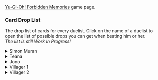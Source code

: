 [Yu-Gi-Oh! Forbidden Memories](http://retroachievements.org/game/11388) game page.

### **Card Drop List**
The drop list of cards for every duelist. Click on the name of a duelist to open the list of possible drops you can get when beating him or her.<br>
_The list is still Work In Progress!_
<details>
  <summary>Simon Muran</summary>
Simon Muran can be unlocked by beating him in front of Pharaoh's Palace before Heishin attacks the Palace. (Optional)

| | Rank S/A (Pow)  | | | Rank S/A (Tec) | | | Rank B/C/D | |
| ------------- | ------------- | ---: | ------------- | ------------- | ---: | ------------- | ------------- | ---: |
| **Nr.** | **Name**  | **Chance**  | **Nr.** | **Name**  | **Chance**  | **Nr.** | **Name**  | **Chance**  |
| 002 | Mystical Elf | 1.32% | 009 | Shadow Specter | 4.49% | 009 | Shadow Specter | 4.79% |
| 009 | Shadow Specter | 4.39% | 016 | Time Wizard | 2.64% | 016 | Time Wizard | 2.78% |
| 010 | Blackland Fire Dragon | 1.46% | 019 | Right Arm of the Forbidden One | 0.29% | 019 | Right Arm of the Forbidden One | 0.29% |
| 016 | Time Wizard | 2.93% | 024 | Skull Servant | 1.32% | 024 | Skull Servant | 1.42% |
| 019 | Right Arm of the Forbidden One | 0.29% | 047 | Torike | 1.32% | 047 | Torike | 1.42% |
| 024 | Skull Servant | 1.32% | 048 | Sangan | 1.32% | 048 | Sangan | 1.42% |
| 025 | Horn Imp | 1.32% | 058 | Kuriboh | 1.32% | 058 | Kuriboh | 1.46% |
| 030 | Zombie Warrior | 1.32% | 102 | Mask of Darkness | 0.59% | 102 | Mask of Darkness | 0.68% |
| 041 | Celtic Guardian | 1.32% | 105 | Tomozaurus | 2.59% | 105 | Tomozaurus | 2.78% |
| 046 | Griffore | 1.32% | 123 | Dark Plant | 2.59% | 123 | Dark Plant | 2.78% |
| 047 | Torike | 1.32% | 130 | Weather Control | 2.59% | 130 | Weather Control | 2.78% |
| 048 | Sangan | 1.32% | 137 | Mystery Hand | 2.59% | 137 | Mystery Hand | 2.78% |
| 058 | Kuriboh | 1.46% | 167 | Ancient Jar | 2.54% | 167 | Ancient Jar | 2.73% |
| 059 | Mammoth Graveyard | 1.32% | 192 | Key Mace | 2.54% | 192 | Key Mace | 2.73% |
| 065 | Silver Fang | 1.32% | 197 | Mech Mole Zombie | 2.54% | 197 | Mech Mole Zombie | 2.73% |
| 105 | Tomozaurus | 2.54% | 202 | Air Marmot of Nefariousness | 2.54% | 202 | Air Marmot of Nefariousness | 2.73% |
| 123 | Dark Plant | 2.54% | 237 | Haniwa | 2.54% | 273 | Haniwa | 2.73% |
| 130 | Weather Cold | 2.54% | 238 | Yashinoki | 2.54% | 238 | Yashinoki | 0.68% |
| 137 | Mystery Hand | 2.54% | 289 | Change Slime | 2.54% | 289 | Change Slime | 2.73% |
| 167 | Ancient Jar | 2.54% | 301 | Legendary Sword | 0.98% | 301 | Legendary Sword | 0.98% |
| 192 | Key Mace | 2.54% | 313 | Horn of Eight | 0.98% | 333 | Sogen | 1.95% |
| 197 | Mech Mole Zombie | 2.54% | 314 | Horn of the Unicorn | 0.98% | 387 | Mystic Lamp | 2.73% |
| 202 | Air Marmot of Nefariousness | 2.54% | 333 | Sogen | 1.76% | 397 | Leghul | 2.73% |
| 237 | Haniwa | 2.54% | 336 | Dark Hole | 0.98% | 402 | Monster Eye | 2.73% |
| 238 | Yashinoki | 0.59% | 349 | Spellbinding Circle | 1.76% | 410 | Mechanical Spider | 2.73% |
| 289 | Change Slime | 2.54% | 387 | Mystic Lamp | 2.54% | 411 | Bat | 2.73% |
| 333 | Sogen | 1.95% | 397 | Leghul | 2.54% | 422 | Jinzo #7 | 2.73% |
| 381 | Toon Alligator | 0.10% | 402 | Monster Eye | 2.54% | 436 | White Dolphin | 2.73% |
| 387 | Mystic Lamp | 2.54% | 410 | Mechanical Spider | 2.54% | 444 | Turu-Purun | 2.73% |
| 397 | Leghul | 2.54% | 411 | Bat | 2.54% | 469 | Armed Ninja | 2.73% |
| 402 | Monster Eye | 2.54% | 422 | Jinzo #7 | 2.54% | 484 | Ameba | 2.73% |
| 410 | Mechanical Spider | 2.54% | 436 | White Dolphin | 2.54% | 485 | Korogashi | 2.73% |
| 411 | Bat | 2.54% | 444 | Turu-Purun | 2.54% | 488 | Rainbow Flower | 2.73% |
| 422 | Jinzo #7 | 2.54% | 469 | Armed Ninja | 2.54% | 504 | Fungi of the Musk | 2.73% |
| 436 | White Dolphin | 2.54% | 484 | Ameba | 2.54% | 516 | Muka Muka | 2.73% |
| 444 | Turu-Purun | 2.54% | 485 | Korogashi | 2.54% | 547 | Griggle | 2.73% |
| 469 | Armed Ninja | 2.54% | 488 | Rainbow Flower | 2.54% | 548 | Bone Mouse | 2.73% |
| 484 | Ameba | 2.54% | 504 | Fungi of the Mush | 2.54% | 558 | Pot the Trick | 2.73% |
| 485 | Korogashi | 2.54% | 516 | Muka Muka | 2.54% | 563 | Wretched Ghost of the Attic | 2.73% |
| 488 | Rainbow Flower | 2.54% | 547 | Griggle | 2.54% | 635 | Queen's Double | 2.73% |
| 504 | Fungi of the Musk | 2.54% | 548 | Bone Mouse | 2.54% | 677 | Hamburger Recipe | 0.88% |
| 516 | Muka Muka | 2.54% | 558 | Pot the Trick | 2.54% | 681 | House of Adhesive Tape | 0.88% |
| 547 | Griggle | 2.54% | 563 | Wretched Ghost of the Attic | 2.54% | 690 | Fake Trap | 0.88% |
| 548 | Bone Mouse | 2.54% | 635 | Queen's Double | 2.54% | | | |
| 558 | Pot the Trick | 2.54% | 676 | Commencement Dance | 0.98%| | | |
| 563 | Wretched Ghost of the Attic | 2.54% | 677 | Hamburger Recipe | 0.98% | | | |
| 635 | Queen's Double | 2.54% | 681 | House of Adhesive Tape | 0.98% | | | |
| | | | 682 | Eatgaboon | 0.98% | | | |
| | | | 690 | Fake Trap | 0.98% | | | |
</details>

<details>
  <summary>Teana</summary>
Teana can be unlocked by beating her in the Duel Grounds before Heishin attacks the Palace. (Optional)

| | Rank S/A (Pow)  | | | Rank S/A (Tec) | | | Rank B/C/D | |
| ------------- | ------------- | ---: | ------------- | ------------- | ---: | ------------- | ------------- | ---: |
| **Nr.** | **Name**  | **Chance**  | **Nr.** | **Name**  | **Chance**  | **Nr.** | **Name**  | **Chance**  |
| 019 | Right Arm of the Forbidden One | 0.29% | 019 | Right Arm of the Forbidden One | 0.29% | 019 | Right Arm of the Forbidden One | 0.29% |
| 024 | Skull Servant | 8.79% | 024 | Skull Servant | 8.30% | 024 | Skull Servant | 8.79% |
| 058 | Kuriboh | 8.79% | 058 | Kuriboh | 8.30% | 058 | Kuriboh | 8.79% |
| 102 | Mask of Darkness | 0.59% | 167 | Ancient Jar | 8.20% | 167 | Ancient Jar | 8.79% |
| 167 | Ancient Jar | 8.79% | 302 | Sword of Dark Destruction | 0.78% | 302 | Sword of Dark Destruction | 0.78% |
| 302 | Sword of Dark Destruction | 0.78% | 312 | Silver Bow and Arrow | 0.73% | 330 | Forest | 1.46% |
| 330 | Forest | 1.46% | 313 | Horn of Light | 0.73% | 393 | Zone Eater | 8.79% |
| 393 | Zone Eater | 8.59% | 330 | Forest | 1.46% | 395 | Dancing Elf | 8.69% |
| 395 | Dancing Elf | 8.59% | 336 | Dark Hole | 0.73% | 398 | Ooguchi | 8.69% |
| 398 | Ooguchi | 8.59% | 345 | Final Flame | 0.73% | 399 | Swordsman from a Foreign Land | 8.69% |
| 399 | Swordsman from a Foreign Land | 8.59% | 350 | Dark-piercing Light | 1.46% | 402 | Monster Eye | 8.69% |
| 402 | Monster Eye | 8.59% | 393 | Zone Eater | 8.30% | 469 | Armed Ninja | 8.69% |
| 469 | Armed Ninja | 8.59% | 395 | Dancing Elf | 8.30% | 475 | Sinister Serpent | 8.69% |
| 475 | Sinister Serpent | 8.59% | 398 | Ooguchi | 8.30% | 527 | Milus Radiant | 8.69% |
| 527 | Milus Radiant | 8.59% | 399 | Swordsman from a Foreign Land | 8.30% | 681 | House of Adhesive Tape | 0.68% |
| 543 | Tongyo | 0.59% | 402 | Monster Eye | 8.20% | 690 | Fake Trap | 0.73% |
| 566 | Yormungarde | 0.59% | 469 | Armed Ninja | 8.20% | 699 | Revival of Skeleton Rider | 0.05% | |
| 570 | Trakadon | 0.29% | 475 | Sinister Serpent | 8.20% | | | |
| 580 | Patrol Robo | 0.29% | 527 | Milus Radiant | 8.20% | | | |
| | | | 681 | House of Adhesive Tape | 0.73% | | | |
| | | | 682 | Eatgaboon | 0.73% | | | |
| | | | 690 | Fake Trap | 0.73% | | | |
| | | | 699 | Revival of Skeleton Rider | 0.05% | | | |
</details>

<details>
  <summary>Jono</summary>
Jono can be unlocked by beating him in the Duel Grounds before Heishin attacks the Palace. (Optional)

| | Rank S/A (Pow)  | | | Rank S/A (Tec) | | | Rank B/C/D | |
| ------------- | ------------- | ---: | ------------- | ------------- | ---: | ------------- | ------------- | ---: |
| **Nr.** | **Name**  | **Chance**  | **Nr.** | **Name**  | **Chance**  | **Nr.** | **Name**  | **Chance**  |
| 004 | Baby Dragon | 0.98% | 016 | Time Wizard | 2.93% | 016 | Time Wizard | 3.12% |
| 016 | Time Wizard | 3.13% | 020 | Left Arm of the Forbidden One | 0.20% | 020 | Left Arm of the Forbidden One | 0.29% |
| 020 | Left Arm of the Forbidden One | 0.29% | 050 | Basic Insect | 1.95% | 050 | Basic Insect | 2.15%
| 029 | Mountain Warrior | 0.98% | 104 | Curtain of the Dark Ones | 1.95% | 104 | Curtain of the Dark Ones | 2.15% |
| 050 | Basic Insect | 2.15% | 105 | Tomozaurus | 1.95% | 105 | Tomozaurus | 2.15% |
| 061 | Wolf | 0.98% | 122 | Yamatano Dragon Scroll | 1.95% | 122 | Yamatano Dragon Scroll | 2.15% |
| 100 | Battle Warrior | 0.98% | 130 | Weather Control | 1.95% | 130 | Weather Control | 2.15% |
| 104 | Curtain of the Dark Ones | 2.15% | 135 | Fiend's Hand | 1.95% | 135 | Fiend's Hand | 2.15% |
| 105 | Tomozaurus | 2.15% | 137 | Mystery Hand | 1.95% | 137 | Mystery Hand | 2.15%
| 122 | Yamatano Dragon Scroll | 2.15% | 152 | The Melting Red Shadow | 1.95% | 152 | The Melting Red Shadow | 2.15% | 
| 130 | Weather Control | 2.15% | 154 | Fire Reaper | 1.95% | 154 | Fire Reaper | 2.15% |
| 135 | Fiend's Hand | 2.15% | 174 | Hurricail | 1.95% | 174 | Hurricail | 2.15% | 
| 137 | Mystery Hand | 2.15% | 182 | Masked Clown | 1.95% | 182 | Masked Clown | 2.15% |
| 152 | The Melting Red Shadow | 2.15% | 185 | Eyearmor | 1.95% | 185 | Eyearmor | 2.15% |
| 154 | Fire Reaper | 2.15% | 191 | LALA Li-oon | 1.95% | 191 | LALA Li-oon | 2.15% |
| 185 | Eyearmor | 2.15% | 197 | Mech Mole Zombie | 1.95% | 197 | Mech Mole Zombie | 2.15% |
| 191 | LALA Li-oon | 2.15% | 202 | Air Marmot of Nefariousness | 1.95% | 202 | Air Marmot of Nefariousness | 2.15% |
| 197 | Mech Mole Zombie | 2.15% | 207 | Droll Bird | 1.95% | 207 | Droll Bird | 2.15% |
| 202 | Air Marmot of Nefariousness | 2.15% | 210 | Hinotama Soul | 1.95% | 210 | Hinotama Soul | 2.15% |
| 207 | Droll Bird | 2.15% | 214 | Kagemusha of the Blue Flame | 1.95% | 242 | Candle of Fate | 2.15% |
| 210 | Hinotama Soul | 2.15% | 237 | Haniwa | 1.95% | 245 | Meda Bat | 2.15% |
| 214 | Kagemusha of the Blue Flame | 2.15% | 242 | Candle of Fate | 2.05% | 268 | Sectarian of Secrets | 2.15% |
| 237 | Haniwa | 2.15% | 245 | Meda Bat | 2.05% | 301 | Legendary Sword | 0.78% |
| 242 | Candle of Fate | 2.15% | 268 | Sectarian of Secrets | 2.05% | 302 | Sword of Dark Destruction | 0.78% |
| 245 | Meda Bat | 2.15% | 301 | Legendary Sword | 0.78% | 333 | Sogen | 1.76% |
| 268 | Sectarian of Secrets | 2.15% | 302 | Sword of Dark Destruction | 0.78% | 343 | Sparks | 0.78% |
| 333 | Sogen | 1.22% | 310 | Vile Germs | 0.78% | 410 | Mechanical Spider | 2.15% |
| 410 | Mechanical Spider | 2.15% | 311 | Black Pendant | 0.78% | 420 | Cyber-Stein | 2.15% |
| 420 | Cyber-Stein | 2.15% | 333 | Sogen | 1.76% | 422 | Jinzo #7 | 2.15% |
| 422 | Jinzo #7 | 2.15% | 336 | Black Hole | 0.78% | 436 | White Dolphin | 2.15% |
| 436 | White Dolphin | 2.15% | 343 | Sparks | 0.78% | 444 | Turu-Purun | 2.15% |
| 444 | Turu-Purun | 2.15% | 344 | Hinotama | 0.88% | 485 | Korogashi | 2.15% |
| 485 | Korogashi | 2.15% | 410 | Mechanical Spider | 2.05% | 486 | Boo Koo | 2.15% |
| 486 | Boo Koo | 2.15% | 420 | Cyber-Stein | 2.05% | 488 | Rainbow Flower | 2.15% |
| 488 | Rainbow Flower | 2.15% | 422 | Jinzo #7 | 2.05% | 492 | Hoshinigen | 2.15% |
| 492 | Hoshinigen | 2.15% | 436 | White Dolphin | 2.05% | 501 | Man-eater Bug | 2.15% |
| 501 | Man-eater Bug | 2.15% | 444 | Turu-Purun | 2.05% | 516 | Muka Muka | 2.15% |
| 516 | Muka Muka | 2.15% | 485 | Korogashi | 2.05% | 524 | Star Boy | 2.15% |
| 524 | Star Boy | 2.15% | 486 | Boo Koo | 2.05% | 549 | Frog The Jam | 2.15% |
| 549 | Frog The Jam | 2.15% | 488 | Rainbow Flower | 2.05% | 558 | Pot the Trick | 2.15% |
| 558 | Pot the Trick | 2.15% | 492 | Hoshinigen | 2.05% | 563 | Wretched Ghost of the Attic | 2.15% |
| 563 | Wretched Ghost of the Attic | 2.15% | 501 | Man-eater Bug |  2.05% | 579 | Abyss Flower | 2.15% |
| 570 | Trakadon | 0.29% | 516 | Muka Muka | 2.05% | 588 | Living Vase | 0.10% |
| 579 | Abyss Flower | 2.15% | 524 | Star Boy | 2.05% | 589 | Tentacle Plant | 2.15% |
| 580 | Patrol Robo | 0.29% | 549 | Frog The Jam | 2.05% | 598 | Little Chimera | 2.15% |
| 581 | Takuhee | 0.10% | 558 | Pot the Trick | 2.05% | 611 | Hiro's Shadow Scout | 2.15% |
| 588 | Living Vase | 0.10% | 563 | Wretched Ghost of the Attic | 2.05% | 651 | Kunai with Chain | 1.66% |
| 589 | Tentacle Plant | 2.15% | 579 | Abyss Flower | 2.05% | 677 | Hamburger Recipe | 0.88% |
| 598 | Little Chimera | 2.15% | 589 | Tentacle Plant | 2.05% | 681 | House of Adhesive Tape | 0.88% |
| 607 | Great Bill | 0.10% | 598 | Little Chimera | 2.05% | 690 | Fake Trap | 0.88% |
| 611 | Hiro's Shadow Scout | 2.15% | 611 | Hiro's Shadow Scout | 2.05% | | | |
| 616 | Hourglass of Courage | 0.10% | 651 | Kunai with Chain | 1.71% | | | |
| 651 | Kunai with Chain | 1.61% | 654 | Salamandra | 1.71% | | | |
| 681 | House of Adhesive Tape | 0.78% | 677 | Hamburger Recipe | 0.78% | | | |
| | | | 679 | Novox's Prayer | 0.78% | | |
| | | | 681 | House of Adhesive Tape | 0.78% | | |
| | | | 683 | Bear Trap | 0.78% | | |
| | | | 690 | Fake Trap | 0.78% | | |
</details>

<details>
  <summary>Villager 1</summary>
Villager 1 can be unlocked by beating him in the Duel Grounds.

| | Rank S/A (Pow)  | | | Rank S/A (Tec) | | | Rank B/C/D | |
| ------------- | ------------- | ---: | ------------- | ------------- | ---: | ------------- | ------------- | ---: |
| **Nr.** | **Name**  | **Chance**  | **Nr.** | **Name**  | **Chance**  | **Nr.** | **Name**  | **Chance**  |
| 009 | Shadow Specter | 3.61% | 009 | Shadow Specter | 2.93% | 009 | Shadow Specter | 3.71% |
| 020 | Left Arm of the Forbidden One | 0.29% | 020 | Left Arm of the Forbidden One | 0.29% | 020 | Left Arm of the Forbidden One | 0.29% |
| 024 | Skull Servant | 3.61% | 024 | Skull Servant | 2.93% | 024 | Skull Servant | 3.71% |
| 058 | Kuriboh | 3.61% | 058 | Kuriboh | 2.93% | 058 | Kuriboh | 3.71% |
| 112 | That Which Feeds on Life | 0.59% | 123 | Dark Plant | 2.93% | 123 | Dark Plant | 3.71% |
| 123 | Dark Plant | 3.61% | 167 | Ancient Jar | 2.93% | 167 | Ancient Jar | 3.71% |
| 146 | Temple of Skulls | 0.59% | 192 | Key Mace | 2.93% | 192 | Key Mace | 3.71% |
| 153 | Dokuroizo the Grim Reaper | 0.59% | 289 | Change Slime | 2.93% | 289 | Change Slime | 3.71% |
| 165 | The Judgement Hand | 0.59% | 307 | Elf's Light | 0.78% | 307 | Elf's Light | 0.88% |
| 167 | Ancient Jar | 3.61% | 308 | Beast Fangs | 0.78% | 323 | Book of Secret Arts | 0.88% |
| 192 | Key Mace | 3.61% | 309 | Steel Shell | 0.78% | 332 | Mountain | 1.71% |
| 234 | Beautiful Headhuntress | 0.59% | 311 | Black Pendant | 0.78% | 338 | Mooyan Curry | 1.71% |
| 241 | Dark Assailant | 0.59% | 312 | Silver Bow and Arrow | 0.78% | 339 | Red Medicine | 1.71% |
| 289 | Change Slime | 3.61% | 323 | Book of Secret Arts | 0.78% | 345 | Final Flame | 0.88% |
| 307 | Elf's Light | 0.78% | 327 | Follow Wind | 0.78% | 350 | Dark-piercing Light | 1.71% |
| 332 | Mountain | 1.56% | 332 | Mountain | 1.56% | 387 | Mystic Lamp | 3.71% |
| 338 | Mooyan Curry | 1.56% | 336 | Black Hole | 0.88% | 393 | Zone Eater | 3.71% |
| 387 | Mystic Lamp | 3.61% | 338 | Mooyan Curry | 1.56% | 395 | Dancing Elf | 3.66% |
| 393 | Zone Eater | 3.61% | 339 | Red Medicine | 1.56% | 397 | Leghul | 3.66% |
| 395 | Dancing Elf | 3.61% | 340 | Goblin's Secret Remedy | 1.56% | 398 | Ooguchi | 3.66% |
| 397 | Leghul | 3.61% | 345 | Final Flame | 0.88% | 399 | Swordsman from a Foreign Land | 3.66% |
| 398 | Ooguchi | 3.61% | 350 | Dark-piercing Light | 1.56% | 402 | Monster Eye | 3.66% |
| 399 | Swordsman from a Foreign Land | 3.61% | 387 | Mystic Lamp | 2.93% | 411 | Bat | 3.66% |
| 402 | Monster Eye | 3.61% | 393 | Zone Eater | 2.93% | 469 | Armed Ninja | 3.66% |
| 411 | Bat | 3.61% | 395 | Dancing Elf | 2.93% | 475 | Sinister Serpent | 3.66% |
| 435 | Water Girl | 0.59% | 397 | Leghul | 2.93% | 484 | Ameba | 3.66% |
| 450 | Kappa Avenger | 0.59% | 398 | Ooguchi | 2.93% | 504 | Fungi of the Musk | 3.52% |
| 469 | Armed Ninja | 3.61% | 399 | Swordsman from a Foreign Land | 2.93% | 527 | Milus Radiant | 3.52% |
| 475 | Sinister Serpent | 3.61% | 402 | Monster Eye | 2.93% | 547 | Griggle | 3.52% |
| 480 | Kuwagata α | 0.59% | 411 | Bat | 2.93% | 548 | Bone Mouse | 3.52% |
| 484 | Ameba | 3.61% | 469 | Armed Ninja | 2.93% | 558 | Pot the Trick | 3.52% |
| 502 | D. Human | 0.59% | 475 | Sinister Serpent | 2.93% | 635 | Queen's Double | 3.66% |
| 504 | Fungi of the Musk | 3.61% | 484 | Ameba | 2.93% | 655 | Cursebreaker | 0.88% |
| 527 | Milus Radiant | 3.61% | 504 | Fungi of the Musk | 2.93% | 681 | House of Adhesive Tape | 0.88% |
| 547 | Griggle | 3.61% | 527 | Milus Radiant | 2.93% | 690 | Fake Trap | 0.88% |
| 548 | Bone Mouse | 3.61% | 547 | Griggle | 2.93% | | | |
| 558 | Pot the Trick | 3.61% | 548 | Bone Mouse | 2.93% | | | |
| 570 | Trakadon | 0.49% | 558 | Pot the Trick | 2.93% | | | |
| 580 | Patrol Robo | 0.39% | 635 | Queen's Double | 2.93% | | | |
| 635 | Queen's Double | 3.61% | 655 | Cursebreaker | 0.98% | | | |
| 655 | Cursebreaker | 0.78% | 665 | Curse of Millennium Shield | 0.59% | | | |
| 681 | House of Adhesive Tape | 0.78% | 666 | Yamadron Ritual | 0.59% | | | |
| 690 | Fake Trap | 0.78% | 671 | Zera Ritual | 0.59% | | | |
| | | | 673 | War-lion Ritual | 0.59% | | | |
| | | | 674 | Beastry Mirror Ritual | 0.59% | | | |
| | | | 676 | Commencement Dance | 0.59% | | | |
| | | | 677 | Hamburger Recipe | 0.59% | | | |
| | | | 678 | Revival of Sennen Genjin | 0.59% | | | |
| | | | 679 | Novox's Prayer | 0.59% | | | |
| | | | 680 | Curse of Tri-Horned Dragon | 0.59% | | | |
| | | | 681 | House of Adhesive Tape | 1.17% | | | |
| | | | 690 | Fake Trap | 1.07% | | | |
| | | | 691 | Revived of Serpent Night Dragon | 0.59% | | | |
| | | | 692 | Turtle Oath | 0.59% | | | |
| | | | 693 | Contruct of Mask | 0.59% | | | |
| | | | 694 | Resurrection of Chakra | 0.59% | | | |
| | | | 695 | Puppet Ritual | 0.59% | | | |
| | | | 697 | Garma Sword Oath | 0.59% | | | |
| | | | 698 | Cosmo Queen's Prayer | 0.59% | | | |
| | | | 699 | Revival of Skeleton Rider | 0.59% | | | |
| | | | 700 | Fortress Whale's Oath | 0.59% | | | |
</details>

<details>
  <summary>Villager 2</summary>
Villager 2 can be unlocked by beating him in the Duel Grounds.

| | Rank S/A (Pow)  | | | Rank S/A (Tec) | | | Rank B/C/D | |
| ------------- | ------------- | ---: | ------------- | ------------- | ---: | ------------- | ------------- | ---: |
| **Nr.** | **Name**  | **Chance**  | **Nr.** | **Name**  | **Chance**  | **Nr.** | **Name**  | **Chance**  |
| 009 | Shadow Specter | 0.73% | 009 | Shadow Specter | 1.22% | 009 | Shadow Specter | 1.27% |
| 010 | Blackland Fire Dragon | 0.73% | 019 | Right Arm of the Forbidden One | 0.59% | 019 | Right Arm of the Forbidden One | 0.59% |
| 019 | Right Arm of the Forbidden One | 0.29% | 024 | Skull Servant | 1.22% | 024 | Skull Servant | 1.27% |
| 023 | The Wicked Worm Beast | 0.73% | 045 | Oscillo Hero #2 | 1.22% | 040 | Dragon Piper | 1.27% |
| 024 | Skull Servant | 0.73% | 096 | Armored Zombie | 1.22% | 045 | Oscillo Hero #2 | 1.27% |
| 025 | Horn Imp | 0.73% | 097 | Dragon Zombie | 1.22% | 061 | Wolf | 1.27% |
| 030 | Zombie Warrior | 1.46% | 098 | Clown Zombie | 1.22% | 065 | Silver Fang | 1.27% |
| 034 | Saggi the Dark Clown | 0.73% | 102 | Mask of Darkness | 0.59% | 096 | Armored Zombie | 1.27% |
| 036 | The Snake Hair | 0.73% | 108 | Graveyard and the Hand of Invitation | 1.22% | 097 | Dragon Zombie | 1.27% |
| 040 | Dragon Piper | 0.73% | 135 | Fiend's Hand | 1.22% | 098 | Clown Zombie | 1.27% |
| 045 | Oscillo Hero #2 | 0.73% | 139 | Blue-eyed Silver Zombie | 1.22% | 102 | Mask of Darkness | 0.59% |
| 053 | Killer Needle | 0.73% | 152 | The Melting Red Shadow | 1.12% | 108 | Graveyard and the Hand of Invitation | 1.27% |
| 059 | Mammoth Graveyard | 0.73% | 154 | Fire Reaper | 1.12% | 118 | Supporter in the Shadows | 1.27% |
| 061 | Wolf | 0.73% | 167 | Ancient Jar | 1.12% | 135 | Fiend's Hand | 1.27% |
| 065 | Silver Fang | 0.73% | 177 | Monsturtle | 1.12% | 138 | Dragon Statue | 1.27% |
| 080 | Uraby | 0.73% | 191 | LALA Li-oon | 1.12% | 139 | Blue-eyed Silver Zombie | 1.27% |
| 096 | Armored Zombie | 0.73% | 197 | Mech Mole Zombie | 1.12% | 140 | Toad Master | 1.27% |
| 097 | Dragon Zombie | 0.73% | 199 | Penguin Knight | 1.12% | 141 | Spiked Snail | 1.27% |
| 098 | Clown Zombie | 0.73% | 203 | Phantom Ghost | 1.12% | 152 | The Melting Red Shadow | 1.27% |
| 102 | Mask of Darkness | 0.49% | 205 | Dorover | 1.12% | 154 | Fire Reaper | 1.27% |
| 103 | Job-Change Mirror | 0.73% | 206 | Twin Long Rods #1 | 1.12% | 162 | Tainted Wisdom | 1.27% |
| 108 | Graveyard and the Hand of Invitation | 0.73% | 211 | Kaminarikozou | 1.12% | 167 | Ancient Jar | 1.27% |
| 109 | Goddess with the Third Eye | 0.73% | 215 | Flame Ghost | 1.12% | 169 | Dark King of the Abyss | 1.27% |
| 110 | Hero of the East | 0.73% | 227 | Hitodenchak | 1.12% | 172 | Armaill | 1.27% |
| 115 | Kamion Wizard | 0.73% | 228 | Wood Remains | 1.12% | 177 | Monsturtle | 1.27% |
| 118 | Supporter in the Shadows | 0.73% | 237 | Haniwa | 1.12% | 181 | Dark Shade | 1.27% |
| 119 | Trial of Nightmares | 0.73% | 238 | Yashinoki | 0.59% | 191 | LALA Li-oon | 1.27% |
| 120 | Dream Clown | 0.73% | 243 | Water Element | 1.12% | 197 | Mech Mole Zombie | 1.27% |
| 121 | Sleeping Lion | 0.73% | 244 | Dissolverock | 1.12% | 199 | Penguin Knight | 1.27% |
| 132 | The 13th Grave | 1.46% | 259 | Ancient Sorcerer | 1.12% | 203 | Phantom Ghost | 1.27% |
| 135 | Fiend's Hand | 0.73% | 262 | The Little Swordsman of Aile | 1.12% | 205 | Dorover | 1.27% |
| 138 | Dragon Statue | 0.73% | 265 | The Furious Sea King | 1.12% | 206 | Twin Long Rods #1 | 1.26% |
| 139 | Blue-eyed Silver Zombie | 0.73% | 270 | Wetha | 1.12% | 211 | Kaminarikozou | 1.27% |
| 140 | Toad Master | 1.46% | 289 | Change Slime | 1.12% | 215 | Flame Ghost | 1.27% |
| 141 | Spiked Snail | 0.73% | 292 | Psychic Kappa | 1.12% | 219 | Solitude | 1.27% |
| 152 | The Melting Red Shadow | 0.73% | 304 | Axe of Despair | 1.56% | 227 | Hitodenchak | 1.27% |
| 154 | Fire Reaper | 0.73% | 305 | Laser Cannon Armor | 1.56% | 228 | Wood Remains | 1.27% |
| 162 | Tainted Wisdom | 0.73% | 316 | Electro-whip | 1.56% | 231 | Wood Clown | 1.27% |
| 164 | Lord of Zemia | 0.73% | 319 | Mystical Moon | 1.56% | 237 | Haniwa | 1.27% |
| 167 | Ancient Jar | 0.73% | 321 | Malevolent  Nuzzler | 1.56% | 238 | Yashinoki | 0.59% |
| 169 | Dark King of the Abyss | 0.73% | 326 | Raise Body Heat | 1.56% | 243 | Water Element | 1.27% |
| 171 | Big Eye | 0.73% | 330 | Forest | 1.61% | 244 | Dissolverock | 1.27% |
| 172 | Armaill | 0.73% | 333 | Sogen | 1.61% | 250 | Hyo | 1.26% |
| 177 | Monsturtle | 0.73% | 335 | Yami | 1.61% | 257 | Stone Armadiller | 1.27% |
| 181 | Dark Shade | 0.73% | 336 | Dark Hole | 1.56% | 259 | Ancient Sorcerer | 1.27% |
| 191 | LALA Li-oon | 0.73% | 338 | Mooyan Curry | 1.66% | 262 | The Little Swordsman of Aile | 1.27% |
| 196 | Arma Knight | 1.46% | 339 | Red Medicine | 1.56% | 265 | The Furious Sea King | 1.27% |
| 197 | Mech Mole Zombie | 0.73% | 340 | Goblin's Secret Remedy | 1.56% | 269 | Versago the Destroyer | 1.27% |
| 199 | Penguin Knight | 0.73% | 345 | Final Flame | 1.56% | 270 | Wetha | 1.27% |
| 201 | Frenzied Panda | 0.73% | 350 | Dark-piercing Light | 1.56% | 276 | Ray & Temperature | 1.27% |
| 203 | Phantom Ghost | 0.73% | 393 | Zone Eater | 1.12% | 289 | Change Slime | 1.27% |
| 205 | Dorover | 0.73% | 394 | Steel Scorpion | 0.59% | 292 | Psychic Kappa | 1.27% |
| 206 | Twin Long Rods #1 | 0.73% | 398 | Ooguchi | 1.12% | 296 | One-eyed Shield Dragon | 1.27% |
| 211 | Kaminarikozou | 0.73% | 432 | Waterdragon Fairy | 1.12% | 304 | Axe of Despair | 1.46% |
| 215 | Flame Ghost | 0.73% | 444 | Turu-Purun | 1.12% | 335 | Yami | 2.93% |
| 219 | Solitude | 0.73% | 446 | Aqua Snake | 1.12% | 393 | Zone Eater | 1.27% |
| 220 | Masked Sorcerer | 0.73% | 451 | Kanikabuto | 1.12% | 394 | Steel Scorpion | 0.59% |
| 221 | Kumootoko | 0.73% | 452 | Zarigun | 1.12% | 398 | Ooguchi | 1.27% |
| 225 | Fiend Sword | 0.73% | 461 | Bolt Penguin | 1.12% | 432 | Waterdragon Fairy | 1.27% |
| 227 | Hitodenchak | 0.73% | 463 | Electric Snake| 1.12% | 444 | Turu-Purun | 1.27% |
| 228 | Wood Remains | 0.73% | 484 | Ameba | 1.12% | 446 | Aqua Snake | 1.27% |
| 231 | Wood Clown | 0.73% | 503 | Turtle Raccoon | 1.12% | 451 | Kanikabuto | 1.27% |
| 233 | Dark Titan of Terror | 0.73% | 516 | Muka Muka | 1.12% | 452 | Zarigun | 1.27% |
| 236 | Guardian of the Labyrinth | 0.73% | 524 | Star Boy | 1.12% | 461 | Bolt Penguin | 1.27% |
| 237 | Haniwa | 0.73% | 548 | Bone Mouse | 1.12% | 463 | Electric Snake | 1.27% |
| 238 | Yashinoki | 0.49% | 549 | Frog The Jam | 1.12% | 484 | Ameba | 1.22% |
| 243 | Water Element | 0.73% | 556 | The Wandering Doomed | 1.12% | 503 | Turtle Raccoon | 1.22% |
| 244 | Dissolverock | 0.73% | 558 | Pot the Trick | 1.12% | 516 | Muka Muka | 1.22% |
| 246 | One Who Hunts Souls | 0.73% | 586 | Greenkappa | 0.49% | 524 | Star Boy | 1.22% |
| 248 | Master & Expert | 0.73% | 591 | Morphing Jar | 1.12% | 548 | Bone Mouse | 1.22% |
| 250 | Hyo | 0.73% | 592 | Muse-A | 0.49% | 549 | Frog The Jam | 1.22% |
| 251 | Enchanting Mermaid | 0.73% | 602 | Penguin Soldier | 1.12% | 556 | The Wandering Doomed | 1.22% |
| 256 | Dimensional Warrior | 0.73% | 605 | Liquid Beast | 1.12% | 558 | Pot the Trick | 1.22% |
| 257 | Stone Armadiller | 1.46% | 606 | Twin Long Rods #2 | 1.12% | 586 | Greenkappa | 0.59% |
| 258 | Beastking of the Swamp | 1.46% | 610 | Electric Lizard | 0.10% | 591 | Morphing Jar | 1.22% |
| 259 | Ancient Sorcerer | 0.73% | 652 | Magic Labyrinth | 1.56% | 592 | Muse-A | 0.59% |
| 262 | The Little Swordsman of Aile | 0.73% | 655 | Cursebreaker | 1.56% | 602 | Penguin Soldier | 1.22% |
| 263 | Rock Ogre Grotto #2 | 1.46% | 683 | Bear Trap | 1.56% | 605 | Liquid Beast | 1.22% |
| 265 | The Furious Sea King | 0.73% | 684 | Invisible Wire | 1.56% | 606 | Twin Long Rods #2 | 1.22% |
| 269 | Versago the Destroyer | 0.73% | 687 | Goblin Fan | 1.56% | 610 | Electric Lizard | 0.10% |
| 270 | Wetha | 0.73% | 688 | Bad Reaction to Simochi | 1.56% | 629 | Armored Rat | 1.22% |
| 272 | Mavelus | 0.73% | 690 | Fake Trap | 1.56% | 642 | Mystical Sheep #1 | 1.22% |
| 273 | Ancient Tree of Enlightenment | 0.73% | 693 | Contruct of Mask | 1.56% | | | |
| 274 | Green Phantom King | 0.73% | | | | | | |
| 276 | Ray & Temperature | 0.73% | | | | | | |
| 280 | Protector of the Throne | 0.73% | | | | | | |
| 289 | Change Slime | 0.73% | | | | | | |
| 290 | Moon Envoy | 0.73% | | | | | | |
| 291 | Fireyarou | 0.73% | | | | | | |
| 292 | Psychic Kappa | 0.73% | | | | | | |
| 293 | Masaki the Legendary Swordsman | 0.73% | | | | | | |
| 294 | Dragoness the Wicked Knight | 0.73% | | | | | | |
| 296 | One-eyed Shield Dragon | 0.73% | | | | | | |
| 335 | Yami | 1.17% | | | | | | |
| 393 | Zone Eater | 0.68% | | | | | | |
| 394 | Steel Scorpion | 0.49% | | | | | | |
| 398 | Ooguchi | 0.73% | | | | | | |
| 406 | Yaiba Robo | 0.73% | | | | | | |
| 414 | Shovel Crusher | 0.73% | | | | | | |
| 432 | Waterdragon Fairy | 0.73% | | | | | | |
| 444 | Turu-Purun | 0.73% | | | | | | |
| 446 | Aqua Snake | 0.73% | | | | | | |
| 451 | Kanikabuto | 0.73% | | | | | | |
| 452 | Zarigun | 0.73% | | | | | | |
| 461 | Bolt Penguin | 0.73% | | | | | | |
| 463 | Electric Snake | 0.73% | | | | | | |
| 484 | Ameba | 0.73% | | | | | | |
| 496 | Wilmee | 0.73% | | | | | | |
| 503 | Turtle Raccoon | 0.73% | | | | | | |
| 514 | Brave Scizzar | 0.73% | | | | | | |
| 516 | Muka Muka | 0.73% | | | | | | |
| 524 | Star Boy | 0.73% | | | | | | |
| 548 | Bone Mouse | 0.73% | | | | | | |
| 549 | Frog The Jam | 0.73% | | | | | | |
| 552 | Winged Dragon #2 | 0.73% | | | | | | |
| 556 | The Wandering Doomed | 0.73% | | | | | | |
| 558 | Pot the Trick | 0.73% | | | | | | |
| 567 | Darkworld Thorns | 0.68% | | | | | | |
| 576 | Giant Scorpion of the Tundra | 0.68% | | | | | | |
| 584 | Binding Chain | 0.68% | | | | | | |
| 586 | Greenkappa | 0.49% | | | | | | |
| 591 | Morphing Jar | 0.68% | | | | | | |
| 592 | Muse-A | 0.49% | | | | | | |
| 601 | Tenderness | 0.68% | | | | | | |
| 602 | Penguin Soldier | 0.68% | | | | | | |
| 605 | Liquid Beast | 0.68% | | | | | | |
| 606 | Twin Long Rods #2 | 0.68% | | | | | | |
| 608 | Shining Friendship | 0.68% | | | | | | |
| 610 | Electric Lizard | 0.10% | | | | | | |
| 620 | Snakeyashi | 0.68% | | | | | | |
| 629 | Armored Rat | 0.68% | | | | | | |
| 642 | Mystical Sheep #1 | 0.68% | | | | | | |
| 643 | Disk Magician | 0.68% | | | | | | |
</details>